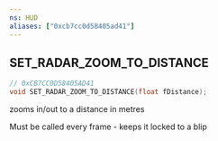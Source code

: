 ```yaml
---
ns: HUD
aliases: ["0xcb7cc0d58405ad41"]
---
```

## SET_RADAR_ZOOM_TO_DISTANCE

```c
// 0xCB7CC0D58405AD41
void SET_RADAR_ZOOM_TO_DISTANCE(float fDistance);
```

zooms in/out to a distance in metres

Must be called every frame - keeps it locked to a blip

